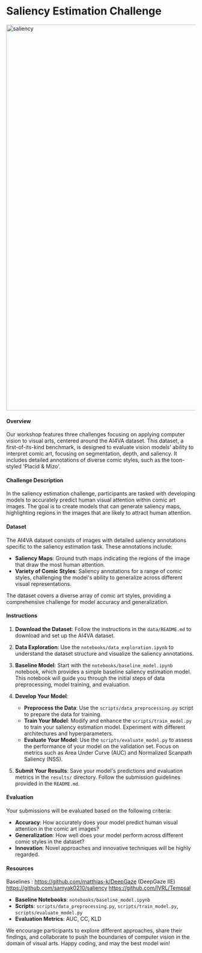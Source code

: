# Saliency Estimation Challenge
<img width="1024" alt="saliency" src="https://github.com/IVRL/AI4VA/assets/16324609/6284eecc-ef90-4298-85a6-a172c155b657">

#### Overview

Our workshop features three challenges focusing on applying computer vision to visual arts, centered around the AI4VA dataset. This dataset, a first-of-its-kind benchmark, is designed to evaluate vision models’ ability to interpret comic art, focusing on segmentation, depth, and saliency. It includes detailed annotations of diverse comic styles, such as the toon-styled 'Placid & Mizo'.

#### Challenge Description

In the saliency estimation challenge, participants are tasked with developing models to accurately predict human visual attention within comic art images. The goal is to create models that can generate saliency maps, highlighting regions in the images that are likely to attract human attention.

#### Dataset

The AI4VA dataset consists of images with detailed saliency annotations specific to the saliency estimation task. These annotations include:

- **Saliency Maps**: Ground truth maps indicating the regions of the image that draw the most human attention.
- **Variety of Comic Styles**: Saliency annotations for a range of comic styles, challenging the model's ability to generalize across different visual representations.

The dataset covers a diverse array of comic art styles, providing a comprehensive challenge for model accuracy and generalization.

#### Instructions

1. **Download the Dataset**: Follow the instructions in the `data/README.md` to download and set up the AI4VA dataset.

2. **Data Exploration**: Use the `notebooks/data_exploration.ipynb` to understand the dataset structure and visualize the saliency annotations.

3. **Baseline Model**: Start with the `notebooks/baseline_model.ipynb` notebook, which provides a simple baseline saliency estimation model. This notebook will guide you through the initial steps of data preprocessing, model training, and evaluation.

4. **Develop Your Model**:
    - **Preprocess the Data**: Use the `scripts/data_preprocessing.py` script to prepare the data for training.
    - **Train Your Model**: Modify and enhance the `scripts/train_model.py` to train your saliency estimation model. Experiment with different architectures and hyperparameters.
    - **Evaluate Your Model**: Use the `scripts/evaluate_model.py` to assess the performance of your model on the validation set. Focus on metrics such as Area Under Curve (AUC) and Normalized Scanpath Saliency (NSS).

5. **Submit Your Results**: Save your model's predictions and evaluation metrics in the `results/` directory. Follow the submission guidelines provided in the `README.md`.

#### Evaluation

Your submissions will be evaluated based on the following criteria:

- **Accuracy**: How accurately does your model predict human visual attention in the comic art images?
- **Generalization**: How well does your model perform across different comic styles in the dataset?
- **Innovation**: Novel approaches and innovative techniques will be highly regarded.

#### Resources
Baselines : https://github.com/matthias-k/DeepGaze (DeepGaze IIE)
https://github.com/samyak0210/saliency 
https://github.com/IVRL/Tempsal

- **Baseline Notebooks**: `notebooks/baseline_model.ipynb`
- **Scripts**: `scripts/data_preprocessing.py`, `scripts/train_model.py`, `scripts/evaluate_model.py`
- **Evaluation Metrics**: AUC, CC, KLD

We encourage participants to explore different approaches, share their findings, and collaborate to push the boundaries of computer vision in the domain of visual arts. Happy coding, and may the best model win!
